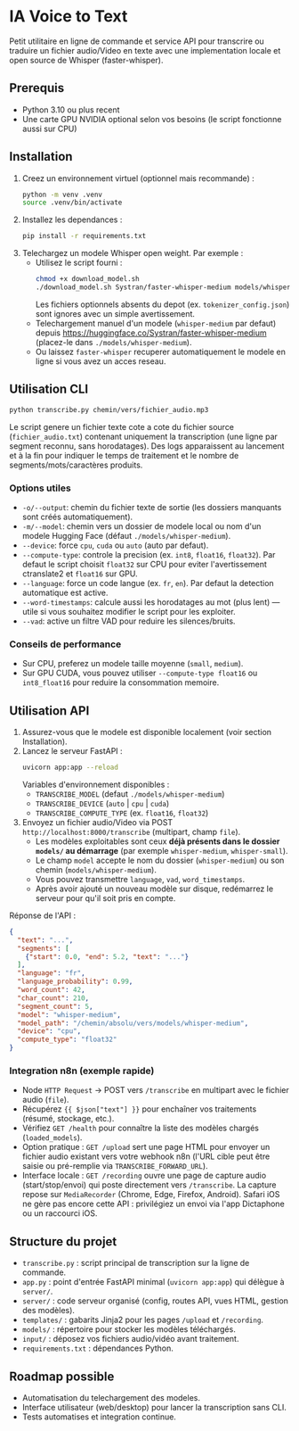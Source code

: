 # IA Voice to Text

Petit utilitaire en ligne de commande et service API pour transcrire ou traduire un fichier audio/Video en texte avec une implementation locale et open source de Whisper (faster-whisper).

## Prerequis
- Python 3.10 ou plus recent
- Une carte GPU NVIDIA optional selon vos besoins (le script fonctionne aussi sur CPU)

## Installation
1. Creez un environnement virtuel (optionnel mais recommande) :
   ```bash
   python -m venv .venv
   source .venv/bin/activate
   ```
2. Installez les dependances :
   ```bash
   pip install -r requirements.txt
   ```
3. Telechargez un modele Whisper open weight. Par exemple :
   - Utilisez le script fourni :
     ```bash
     chmod +x download_model.sh
     ./download_model.sh Systran/faster-whisper-medium models/whisper-medium
     ```
     Les fichiers optionnels absents du depot (ex. `tokenizer_config.json`) sont ignores avec un simple avertissement.
   - Telechargement manuel d'un modele 
     (`whisper-medium` par defaut) depuis https://huggingface.co/Systran/faster-whisper-medium (placez-le dans `./models/whisper-medium`).
   - Ou laissez `faster-whisper` recuperer automatiquement le modele en ligne si vous avez un acces reseau.

## Utilisation CLI
```bash
python transcribe.py chemin/vers/fichier_audio.mp3
```

Le script genere un fichier texte cote a cote du fichier source (`fichier_audio.txt`) contenant uniquement la transcription (une ligne par segment reconnu, sans horodatages). Des logs apparaissent au lancement et à la fin pour indiquer le temps de traitement et le nombre de segments/mots/caractères produits.

### Options utiles
- `-o/--output`: chemin du fichier texte de sortie (les dossiers manquants sont créés automatiquement).
- `-m/--model`: chemin vers un dossier de modele local ou nom d'un modele Hugging Face (défaut `./models/whisper-medium`).
- `--device`: force `cpu`, `cuda` ou `auto` (auto par defaut).
- `--compute-type`: controle la precision (ex. `int8`, `float16`, `float32`). Par defaut le script choisit `float32` sur CPU pour eviter l'avertissement ctranslate2 et `float16` sur GPU.
- `--language`: force un code langue (ex. `fr`, `en`). Par defaut la detection automatique est active.
- `--word-timestamps`: calcule aussi les horodatages au mot (plus lent) — utile si vous souhaitez modifier le script pour les exploiter.
- `--vad`: active un filtre VAD pour reduire les silences/bruits.

### Conseils de performance
- Sur CPU, preferez un modele taille moyenne (`small`, `medium`).
- Sur GPU CUDA, vous pouvez utiliser `--compute-type float16` ou `int8_float16` pour reduire la consommation memoire.

## Utilisation API
1. Assurez-vous que le modele est disponible localement (voir section Installation).
2. Lancez le serveur FastAPI :
   ```bash
   uvicorn app:app --reload
   ```
   Variables d'environnement disponibles :
   - `TRANSCRIBE_MODEL` (defaut `./models/whisper-medium`)
   - `TRANSCRIBE_DEVICE` (`auto` | `cpu` | `cuda`)
   - `TRANSCRIBE_COMPUTE_TYPE` (ex. `float16`, `float32`)
3. Envoyez un fichier audio/Video via POST `http://localhost:8000/transcribe` (multipart, champ `file`).
   - Les modèles exploitables sont ceux **déjà présents dans le dossier `models/` au démarrage** (par exemple `whisper-medium`, `whisper-small`).
   - Le champ `model` accepte le nom du dossier (`whisper-medium`) ou son chemin (`models/whisper-medium`).
   - Vous pouvez transmettre `language`, `vad`, `word_timestamps`.
   - Après avoir ajouté un nouveau modèle sur disque, redémarrez le serveur pour qu'il soit pris en compte.

Réponse de l'API :
```json
{
  "text": "...",
  "segments": [
    {"start": 0.0, "end": 5.2, "text": "..."}
  ],
  "language": "fr",
  "language_probability": 0.99,
  "word_count": 42,
  "char_count": 210,
  "segment_count": 5,
  "model": "whisper-medium",
  "model_path": "/chemin/absolu/vers/models/whisper-medium",
  "device": "cpu",
  "compute_type": "float32"
}
```

### Integration n8n (exemple rapide)
- Node `HTTP Request` -> POST vers `/transcribe` en multipart avec le fichier audio (`file`).
- Récupérez `{{ $json["text"] }}` pour enchaîner vos traitements (résumé, stockage, etc.).
- Vérifiez `GET /health` pour connaître la liste des modèles chargés (`loaded_models`).
- Option pratique : `GET /upload` sert une page HTML pour envoyer un fichier audio existant vers votre webhook n8n (l'URL cible peut être saisie ou pré-remplie via `TRANSCRIBE_FORWARD_URL`).
- Interface locale : `GET /recording` ouvre une page de capture audio (start/stop/envoi) qui poste directement vers `/transcribe`. La capture repose sur `MediaRecorder` (Chrome, Edge, Firefox, Android). Safari iOS ne gère pas encore cette API : privilégiez un envoi via l'app Dictaphone ou un raccourci iOS.

## Structure du projet
- `transcribe.py` : script principal de transcription sur la ligne de commande.
- `app.py` : point d'entrée FastAPI minimal (`uvicorn app:app`) qui délègue à `server/`.
- `server/` : code serveur organisé (config, routes API, vues HTML, gestion des modèles).
- `templates/` : gabarits Jinja2 pour les pages `/upload` et `/recording`.
- `models/` : répertoire pour stocker les modèles téléchargés.
- `input/` : déposez vos fichiers audio/vidéo avant traitement.
- `requirements.txt` : dépendances Python.

## Roadmap possible
- Automatisation du telechargement des modeles.
- Interface utilisateur (web/desktop) pour lancer la transcription sans CLI.
- Tests automatises et integration continue.
